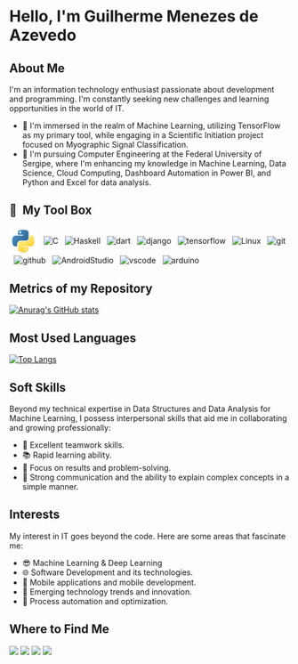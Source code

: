 # Hello, I'm Guilherme Menezes de Azevedo

## About Me
I'm an information technology enthusiast passionate about development and programming. I'm constantly seeking new challenges and learning opportunities in the world of IT.

- 🔭 I'm immersed in the realm of Machine Learning, utilizing TensorFlow as my primary tool, while engaging in a Scientific Initiation project focused on Myographic Signal Classification.
- 🌱 I'm pursuing Computer Engineering at the Federal University of Sergipe, where I'm enhancing my knowledge in Machine Learning, Data Science, Cloud Computing, Dashboard Automation in Power BI, and Python and Excel for data analysis.

## 🧰 &nbsp;My Tool Box
<img src="https://raw.githubusercontent.com/devicons/devicon/master/icons/python/python-original.svg" align="center" alt="Python" height="50" width="50"/> &nbsp;
<img src="https://cdn.jsdelivr.net/gh/devicons/devicon/icons/c/c-original.svg" align="center" alt="C" height="50" width="50"/> &nbsp;
<img src="https://cdn.jsdelivr.net/gh/devicons/devicon/icons/haskell/haskell-original.svg" align="center" alt="Haskell" height="50" width="50"/> &nbsp;
<img src="https://cdn.jsdelivr.net/gh/devicons/devicon/icons/dart/dart-plain.svg" align="center" alt="dart" height="50" width="50"/> &nbsp;
<img src="https://cdn.jsdelivr.net/gh/devicons/devicon/icons/django/django-plain.svg" align="center" alt="django" height="50" width="50"/> &nbsp;
<img src="https://cdn.jsdelivr.net/gh/devicons/devicon/icons/tensorflow/tensorflow-original.svg" align="center" alt="tensorflow" height="50" width="50"/> &nbsp;
<img src="https://cdn.jsdelivr.net/gh/devicons/devicon/icons/linux/linux-original.svg" align="center" alt="Linux" height="50" width="50"/> &nbsp;
<img src="https://cdn.jsdelivr.net/gh/devicons/devicon/icons/git/git-original.svg" align="center" alt="git" height="50" width="50"/> &nbsp;
<img src="https://github.com/CyrisXD/CyrisXD/raw/master/assets/Github.png" align="center" alt="github" height="50" width="50"/> &nbsp;
<img src="https://cdn.jsdelivr.net/gh/devicons/devicon/icons/androidstudio/androidstudio-original.svg" align="center" alt="AndroidStudio" height="50" width="50"/> &nbsp;
<img src="https://cdn.jsdelivr.net/gh/devicons/devicon/icons/vscode/vscode-original.svg" align="center" alt="vscode" height="50" width="50"/> &nbsp;
<img src="https://cdn.jsdelivr.net/gh/devicons/devicon/icons/arduino/arduino-original.svg" align="center" alt="arduino" height="50" width="50"/> &nbsp;

## Metrics of my Repository
[![Anurag's GitHub stats](https://github-readme-stats.vercel.app/api?username=GuilhermeAzevedo13&show_icons=true&theme=dark)](https://github.com/anuraghazra/github-readme-stats)

## Most Used Languages
[![Top Langs](https://github-readme-stats.vercel.app/api/top-langs/?username=GuilhermeAzevedo13&layout=compact&show_icons=true&theme=dark)](https://github.com/anuraghazra/github-readme-stats)

## Soft Skills
Beyond my technical expertise in Data Structures and Data Analysis for Machine Learning, I possess interpersonal skills that aid me in collaborating and growing professionally:

- 🤝 Excellent teamwork skills.
- 📚 Rapid learning ability.
- 🎯 Focus on results and problem-solving.
- 📢 Strong communication and the ability to explain complex concepts in a simple manner.

## Interests
My interest in IT goes beyond the code. Here are some areas that fascinate me:

- 😎 Machine Learning & Deep Learning
- 🌐 Software Development and its technologies.
- 📱 Mobile applications and mobile development.
- 🚀 Emerging technology trends and innovation.
- 🧩 Process automation and optimization.

## Where to Find Me
<div>
  <a href="https://contate.me/guilhermeazevedo13" target="_blank"><img src="https://img.shields.io/badge/WhatsApp-25D366?style=for-the-badge&logo=whatsapp&logoColor=white" target="_blank"></a> 
  <a href="" target="_blank"><img src="https://img.shields.io/badge/-Instagram-%23E4405F?style=for-the-badge&logo=instagram&logoColor=white" target="_blank"></a>
  <a href = "mailto:gmazevedo.2022@gmail.com"><img src="https://img.shields.io/badge/-Gmail-%23333?style=for-the-badge&logo=gmail&logoColor=white" target="_blank"></a>
  <a href="www.linkedin.com/in/guilhermeazevedo13" target="_blank"><img src="https://img.shields.io/badge/-LinkedIn-%230077B5?style=for-the-badge&logo=linkedin&logoColor=white" target="_blank"></a> 
  
</div>


